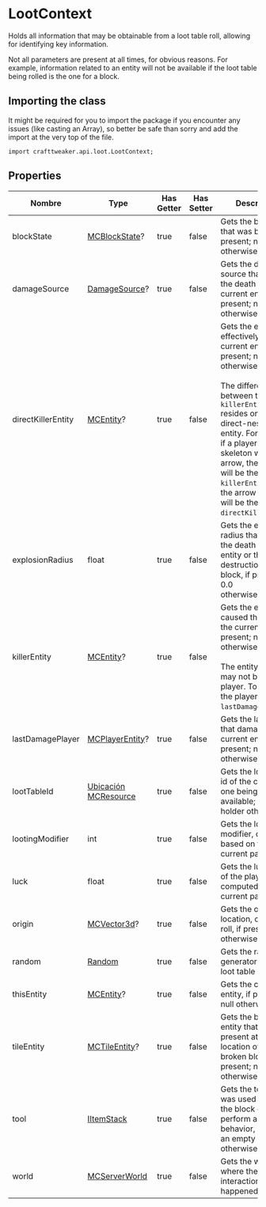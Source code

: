# LootContext

Holds all information that may be obtainable from a loot table roll, allowing for identifying key information.

 Not all parameters are present at all times, for obvious reasons. For example, information related to an entity will not be available if the loot table being rolled is the one for a block.

## Importing the class

It might be required for you to import the package if you encounter any issues (like casting an Array), so better be safe than sorry and add the import at the very top of the file.
```zenscript
import crafttweaker.api.loot.LootContext;
```


## Properties

| Nombre             | Type                                                         | Has Getter | Has Setter | Description                                                                                                                                                                                                                                                                                                                                                                                                       |
| ------------------ | ------------------------------------------------------------ | ---------- | ---------- | ----------------------------------------------------------------------------------------------------------------------------------------------------------------------------------------------------------------------------------------------------------------------------------------------------------------------------------------------------------------------------------------------------------------- |
| blockState         | [MCBlockState](/vanilla/api/block/MCBlockState)?             | true       | false      | Gets the block state that was broken, if present; null otherwise.                                                                                                                                                                                                                                                                                                                                                 |
| damageSource       | [DamageSource](/vanilla/api/util/DamageSource)?              | true       | false      | Gets the damage source that caused the death of the current entity, if present; null otherwise.                                                                                                                                                                                                                                                                                                                   |
| directKillerEntity | [MCEntity](/vanilla/api/entity/MCEntity)?                    | true       | false      | Gets the entity that effectively killed the current entity, if present; null otherwise. <br />  <br />  The difference between this and <code>killerEntity</code> resides on the direct-ness of the entity. For example, <br />  if a player kills a skeleton with an arrow, the player will be the <code>killerEntity</code>, while the arrow <br />  will be the <code>directKillerEntity</code>. |
| explosionRadius    | float                                                        | true       | false      | Gets the explosion radius that caused the death of the entity or the destruction of the block, if present; 0.0 <br />  otherwise.                                                                                                                                                                                                                                                                           |
| killerEntity       | [MCEntity](/vanilla/api/entity/MCEntity)?                    | true       | false      | Gets the entity that caused the death of the current entity, if present; null otherwise. <br />  <br />  The entity may or may not be a player. To get only the player, refer to <code>lastDamagePlayer</code>.                                                                                                                                                                                            |
| lastDamagePlayer   | [MCPlayerEntity](/vanilla/api/entity/MCPlayerEntity)?        | true       | false      | Gets the last player that damaged the current entity, if present; null otherwise.                                                                                                                                                                                                                                                                                                                                 |
| lootTableId        | [Ubicación MCResource](/vanilla/api/util/MCResourceLocation) | true       | false      | Gets the loot table id of the current one being rolled, if available; a place-holder otherwise.                                                                                                                                                                                                                                                                                                                   |
| lootingModifier    | int                                                          | true       | false      | Gets the looting modifier, calculated based on the current parameters.                                                                                                                                                                                                                                                                                                                                            |
| luck               | float                                                        | true       | false      | Gets the luck factor of the player, as computed by the current parameters.                                                                                                                                                                                                                                                                                                                                        |
| origin             | [MCVector3d](/vanilla/api/util/MCVector3d)?                  | true       | false      | Gets the origin, or location, of the loot roll, if present; null otherwise.                                                                                                                                                                                                                                                                                                                                       |
| random             | [Random](/vanilla/api/util/Random)                           | true       | false      | Gets the random generator used in loot table rolling                                                                                                                                                                                                                                                                                                                                                              |
| thisEntity         | [MCEntity](/vanilla/api/entity/MCEntity)?                    | true       | false      | Gets the current entity, if present; null otherwise.                                                                                                                                                                                                                                                                                                                                                              |
| tileEntity         | [MCTileEntity](/vanilla/api/tileentity/MCTileEntity)?        | true       | false      | Gets the block entity that was present at the location of the broken block, if present; null otherwise.                                                                                                                                                                                                                                                                                                           |
| tool               | [IItemStack](/vanilla/api/items/IItemStack)                  | true       | false      | Gets the tool that was used to break the block or perform additional behavior, if present; an empty stack <br />  otherwise.                                                                                                                                                                                                                                                                                |
| world              | [MCServerWorld](/vanilla/api/world/MCServerWorld)            | true       | false      | Gets the world where the interaction happened.                                                                                                                                                                                                                                                                                                                                                                    |

